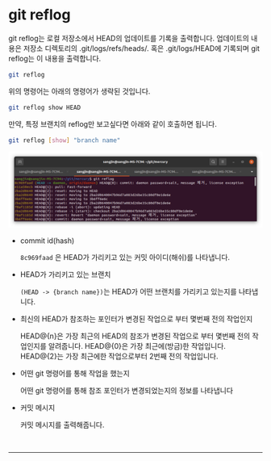 # git reflog

git reflog는 로컬 저장소에서 HEAD의 업데이트를 기록을 출력합니다. 업데이트의 내용은 저장소 디렉토리의 .git/logs/refs/heads/. 혹은 .git/logs/HEAD에 기록되며 git reflog는 이 내용을 출력합니다.

```bash
git reflog
```

위의 명령어는 아래의 명령어가 생략된 것입니다.

```bash
git reflog show HEAD
```

만약, 특정 브랜치의 reflog만 보고싶다면 아래와 같이 호출하면 됩니다.

```bash
git reflog [show] "branch name"
```

![](images/reflog1.png)

- commit id(hash)

  `8c969faad` 은 HEAD가 가리키고 있는 커밋 아이디(해쉬)를 나타냅니다.

- HEAD가 가리키고 있는 브랜치

  `(HEAD -> {branch name})`는 HEAD가 어떤 브랜치를 가리키고 있는지를 나타냅니다.

- 최신의 HEAD가 참조하는 포인터가 변경된 작업으로 부터 몇번째 전의 작업인지

  HEAD@{n}은 가장 최근의 HEAD의 참조가 변경된 작업으로 부터 몇번째 전의 작업인지를 알려줍니다.
  HEAD@{0}은 가장 최근에(방금)한 작업입니다.
  HEAD@{2}는 가장 최근에한 작업으로부터 2번째 전의 작업입니다.

- 어떤 git 명령어를 통해 작업을 했는지

  어떤 git 명령어를 통해 참조 포인터가 변경되었는지의 정보를 나타냅니다

- 커밋 메시지

  커밋 메시지를 출력해줍니다.

<br />

---
